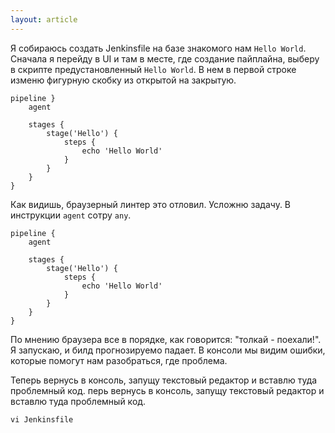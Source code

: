 ```yaml
---
layout: article
---
```

Я собираюсь создать Jenkinsfile на базе знакомого нам `Hello World`. Сначала я перейду в UI и там в месте, где создание пайплайна, выберу в скрипте предустановленный `Hello World`. В нем в первой строке изменю фигурную скобку из открытой на закрытую.

```
pipeline }
    agent

    stages {
        stage('Hello') {
            steps {
                echo 'Hello World'
            }
        }
    }
}

```

Как видишь, браузерный линтер это отловил. Усложню задачу. В инструкции `agent` сотру `any`.

```
pipeline {
    agent

    stages {
        stage('Hello') {
            steps {
                echo 'Hello World'
            }
        }
    }
}

```

По мнению браузера все в порядке, как говорится: "толкай - поехали!". Я запускаю, и билд прогнозируемо падает. В консоли мы видим ошибки, которые помогут нам разобраться, где проблема.

Теперь вернусь в консоль, запущу текстовый редактор и вставлю туда проблемный код.
перь вернусь в консоль, запущу текстовый редактор и вставлю туда проблемный код.

```
vi Jenkinsfile

```

